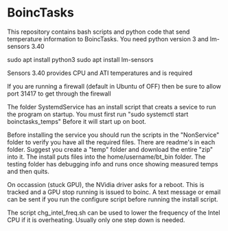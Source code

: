 # BoincTasks
This repository contains bash scripts and python code that send temperature
information to BoincTasks.  You need python version 3 and lm-sensors 3.40

sudo apt install python3
sudo apt install lm-sensors

Sensors 3.40 provides CPU and ATI temperatures and is required

If you are running a firewall (default in Ubuntu of OFF) then be sure to allow 
port 31417 to get through the firewall

The folder SystemdService has an install script that creats a sevice to run
the program on startup.  You must first run  "sudo systemctl start boinctasks_temps"
Before it will start up on boot.

Before installing the service you should run the scripts in the "NonService" 
folder to verify you have all the required files.  There are readme's in each folder.
Suggest you create a "temp" folder and download the entire "zip" into it.  The install
puts files into the home/username/bt_bin folder.  The testing folder has debugging info
and runs once showing measured temps and then quits.

On occassion (stuck GPU), the NVidia driver asks for a reboot.  This is tracked and
a GPU stop running is issued to boinc.  A text message or email can be sent if you
run the configure script before running the install script.

The script chg_intel_freq.sh can be used to lower the frequency of the Intel CPU if it is
overheating. Usually only one step down is needed.
